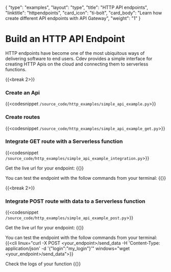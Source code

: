 {
    "type": "examples",
    "layout": "type",
    "title": "HTTP API endpoints",
    "linktitle": "httpendpoints",
    "card_icon": "ti-bolt",
    "card_body": "Learn how create different API endpoints with API Gateway",
    "weight": "1"
}

# Build an HTTP API Endpoint

HTTP endpoints have become one of the most ubiquitous ways of delivering software to end users. Cdev provides a simple
interface for creating HTTP Apis on the cloud and connecting them to serverless functions. 

{{<break 2>}}
### Create an Api
{{<codesnippet `/source_code/http_examples/simple_api_example.py`>}}


### Create routes
{{<codesnippet `/source_code/http_examples/simple_api_example_get.py`>}}


### Integrate GET route with a Serverless function
{{<codesnippet `/source_code/http_examples/simple_api_example_integration.py`>}}

Get the live url for your endpoint:
{{<cli linux="cdev output <component_name>.api.demoApi.endpoint" windows="cdev output <component_name>.api.demoApi.endpoint">}}

You can test the endpoint with the follow commands from your terminal:
{{<cli linux="curl <your_endpoint>/hello_world" windows="wget <your_endpoint>/hello_world">}}

{{<break 2>}}
### Integrate POST route with data to a Serverless function
{{<codesnippet `/source_code/http_examples/simple_api_example_post.py`>}}

Get the live url for your endpoint:
{{<cli linux="cdev output <component_name>.api.demoApi.endpoint" windows="cdev output <component_name>.api.demoApi.endpoint">}}

You can test the endpoint with the follow commands from your terminal:
{{<cli linux="curl -X POST <your_endpoint>/send_data -H 'Content-Type: application/json' -d '{\"login\":\"my_login\"}'" windows="wget <your_endpoint>/send_data">}}

Check the logs of your function
{{<cli linux="cdev run function.logs <component_name>.send_data_handler" windows="cdev run function.logs <component_name>.send_data_handler">}}
